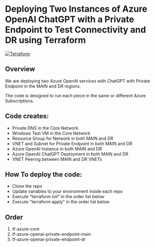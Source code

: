 # Deploying Two Instances of Azure OpenAI ChatGPT with a Private Endpoint to Test Connectivity and DR using Terraform
[![Terraform](https://img.shields.io/badge/terraform-v1.5+-blue.svg)](https://www.terraform.io/downloads.html)

## Overview

We are deploying two Azure OpenAI services with ChatGPT with Private Endpoint in the MAIN and DR regions.

The code is designed to run each piece in the same or different Azure Subscriptions.

## Code creates:

- Private DNS in the Core Network
- Windows Test VM in the Core Network
- Resource Group for Network in both MAIN and DR
- VNET and Subnet for Private Endpoint in both MAIN and DR
- Azure OpenAI Instance in both MAIN and DR
- Azure OpenAI ChatGPT Deployment in both MAIN and DR
- VNET Peering between MAIN and DR VNETs

## How To deploy the code:

- Clone the repo
- Update variables to your environment inside each repo
- Execute "terraform init" in the order list below
- Execute "terraform apply" in the order list below

## Order

1. tf-azure-core
2. tf-azure-openai-private-endpoint-main
3. tf-azure-openai-private-endpoint-dr
